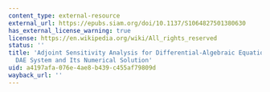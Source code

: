 ```yaml
---
content_type: external-resource
external_url: https://epubs.siam.org/doi/10.1137/S1064827501380630
has_external_license_warning: true
license: https://en.wikipedia.org/wiki/All_rights_reserved
status: ''
title: 'Adjoint Sensitivity Analysis for Differential-Algebraic Equations: The Adjoint
  DAE System and Its Numerical Solution'
uid: a4197afa-076e-4ae8-b439-c455af79809d
wayback_url: ''
---
```

